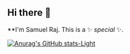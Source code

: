 ## Hi there 👋
**I'm Samuel Raj. This is a ✨ _special_ ✨.
<!--
[![Anurag's GitHub stats](https://github-readme-stats.vercel.app/api?username=samuelraj-dev)](https://github.com/samuelraj-dev/)
![Anurag's GitHub stats](https://github-readme-stats.vercel.app/api?username=samuelraj-dev&hide=contribs,prs)
![Anurag's GitHub stats](https://github-readme-stats.vercel.app/api?username=samuelraj-dev&show=reviews,discussions_started,discussions_answered,prs_merged,prs_merged_percentage)
![Anurag's GitHub stats](https://github-readme-stats.vercel.app/api?username=samuelraj-dev&show_icons=true)
![Anurag's GitHub stats](https://github-readme-stats.vercel.app/api?username=samuelraj-dev&show_icons=true&theme=radical)
![Anurag's GitHub stats](https://github-readme-stats.vercel.app/api?username=samuelraj-dev&show_icons=true&theme=transparent)
![Anurag's GitHub stats](https://github-readme-stats.vercel.app/api?username=samuelraj-dev&show_icons=true&bg_color=00000000)
[![Anurag's GitHub stats-Dark](https://github-readme-stats.vercel.app/api?username=samuelraj-dev&show_icons=true&theme=dark#gh-dark-mode-only)](https://github.com/anuraghazra/github-readme-stats#gh-dark-mode-only)
-->
[![Anurag's GitHub stats-Light](https://github-readme-stats.vercel.app/api?username=samuelraj-dev&show_icons=true&theme=default#gh-light-mode-only)](https://github.com/anuraghazra/github-readme-stats#gh-light-mode-only)

<!--
Here are some ideas to get you started:

- 🔭 I’m currently working on ...
- 🌱 I’m currently learning ...
- 👯 I’m looking to collaborate on ...
- 🤔 I’m looking for help with ...
- 💬 Ask me about ...
- 📫 How to reach me: ...
- 😄 Pronouns: ...
- ⚡ Fun fact: ...
-->
